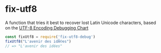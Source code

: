 # fix-utf8

A function that tries it best to recover lost Latin Unicode characters, based on the [UTF-8 Encoding Debugging Chart](http://www.i18nqa.com/debug/utf8-debug.html#dbg)

```js
const fixUtf8 = require('fix-utf8-debug')
fixUtf8("L'avenir des idÃ©es")
// => "L'avenir des idées"
```

